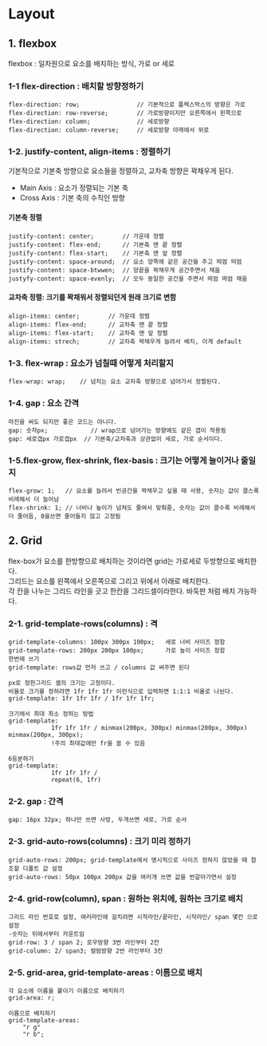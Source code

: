 # Layout

## 1. flexbox

flexbox : 일차원으로 요소를 배치하는 방식, 가로 or 세로

### 1-1 flex-direction : 배치할 방향정하기

    flex-direction: row;                // 기본적으로 플렉스박스의 방향은 가로
    flex-direction: row-reverse;        // 가로방향이지만 오른쪽에서 왼쪽으로
    flex-direction: column;             // 세로방향
    flex-direction: column-reverse;     // 세로방향 아래에서 위로

### 1-2. justify-content, align-items : 정렬하기

기본적으로 기본축 방향으로 요소들을 정렬하고, 교차축 방향은 꽉채우게 된다.

-   Main Axis : 요소가 정렬되는 기본 축
-   Cross Axis : 기본 축의 수직인 방향

#### 기본축 정렬

    justify-content: center;        // 가운데 정렬
    justify-content: flex-end;      // 기본축 맨 끝 정렬
    justify-content: flex-start;    // 기본축 맨 앞 정렬
    justify-content: space-around;  // 요소 양쪽에 같은 공간을 주고 띄엄 띄엄
    justify-content: space-btwwen;  // 양끝을 꽉채우게 공간주면서 채움
    justyfy-content: space-evenly;  // 모두 동일한 공간을 주면서 띄엄 띄엄 채움

#### 교차축 정렬: 크기를 꽉채워서 정렬되던게 원래 크기로 변함

    align-items: center;        // 가운데 정렬
    align-items: flex-end;      // 교차축 맨 끝 정렬
    align-items: flex-start;    // 교차축 맨 앞 정렬
    align-items: strech;        // 교차축 꽉채우게 늘려서 배치, 이게 default

### 1-3. flex-wrap : 요소가 넘칠때 어떻게 처리할지

    flex-wrap: wrap;    // 넘치는 요소 교차축 방향으로 넘어가서 정렬된다.

### 1-4. gap : 요소 간격

    마진을 써도 되지만 좋은 코드는 아니다.
    gap: 숫자px;            // wrap으로 넘어가는 방향에도 같은 갭이 적용됨
    gap: 세로갭px 가로갭px  // 기본축/교차축과 상관없이 세로, 가로 순서이다.

### 1-5.flex-grow, flex-shrink, flex-basis : 크기는 어떻게 늘이거나 줄일지

    flex-grow: 1;   // 요소를 늘려서 빈공간을 꽉채우고 싶을 때 사용, 숫자는 값이 클스록 비례해서 더 늘어남
    flex-shrink: 1; // 너비나 높이가 넘쳐도 줄여서 맞춰줌, 숫자는 값이 클수록 비례해서 더 줄어듬, 0을쓰면 줄어들지 않고 고정됨

## 2. Grid

flex-box가 요소를 한방향으로 배치하는 것이라면 grid는 가로세로 두방향으로 배치한다.  
그리드는 요소를 왼쪽에서 오른쪽으로 그리고 위에서 아래로 배치한다.  
각 칸을 나누는 그리드 라인을 긋고 한칸을 그리드셀이라한다. 바둑판 처럼 배치 가능하다.

### 2-1. grid-template-rows(columns) : 격

    grid-template-columns: 100px 300px 100px;   세로 너비 사이즈 정함
    grid-template-rows: 200px 200px 100px;      가로 높이 사이즈 정함
    한번에 쓰기
    grid-template: rows값 먼저 쓰고 / columns 값 써주면 된다

    px로 정한그리드 셀의 크기는 고정이다.
    비율로 크기를 정하려면 1fr 1fr 1fr 이런식으로 입력하면 1:1:1 비율로 나뉜다.
    grid-template: 1fr 1fr 1fr / 1fr 1fr 1fr;

    크기에서 최대 최소 정하는 방법
    grid-template:
                1fr 1fr 1fr / minmax(200px, 300px) minmax(200px, 300px) minmax(200px, 300px);
                !주의 최대값에만 fr을 쓸 수 있음

    6등분하기
    grid-template:
                1fr 1fr 1fr /
                repeat(6, 1fr)

### 2-2. gap : 간격

    gap: 16px 32px; 하나만 쓰면 사방, 두개쓰면 세로, 가로 순서

### 2-3. grid-auto-rows(columns) : 크기 미리 정하기

    grid-auto-rows: 200px; grid-template에서 명시적으로 사이즈 정하지 않았을 때 참조할 디폴트 값 설정
    grid-auto-rows: 50px 100px 200px 값을 여러개 쓰면 값을 번갈아가면서 설정

### 2-4. grid-row(column), span : 원하는 위치에, 원하는 크기로 배치

    그리드 라인 번호로 설정, 여러라인에 걸치려면 시작라인/끝라인, 시작라인/ span 몇칸 으로 설정
    -숫자는 뒤에서부터 카운트임
    grid-row: 3 / span 2; 로우방향 3번 라인부터 2칸
    grid-column: 2/ span3; 컬럼방향 2번 라인부터 3칸

### 2-5. grid-area, grid-template-areas : 이름으로 배치

    각 요소에 이름을 붙이기 이름으로 배치하기
    grid-area: r;

    이름으로 배치하기
    grid-template-areas:
        "r g"
        "r b";
